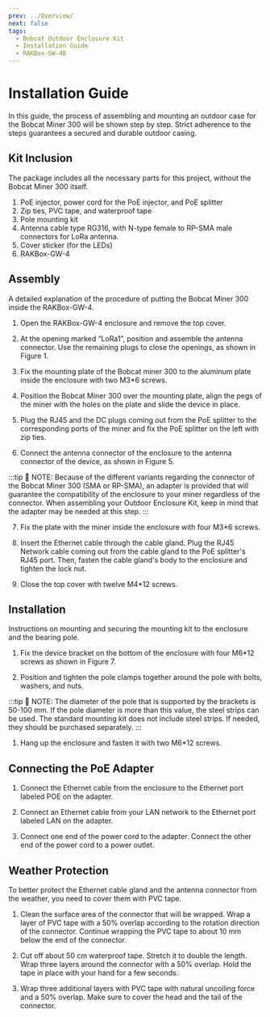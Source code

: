 ```yaml
---
prev: ../Overview/
next: false
tags:
  - Bobcat Outdoor Enclosure Kit
  - Installation Guide
  - RAKBox-GW-4B
---
```


# Installation Guide

In this guide, the process of assembling and mounting an outdoor case for the Bobcat Miner 300 will be shown step by step. Strict adherence to the steps guarantees a secured and durable outdoor casing.

## Kit Inclusion

The package includes all the necessary parts for this project, without the Bobcat Miner 300 itself.

1. PoE injector, power cord for the PoE injector, and PoE splitter
2. Zip ties, PVC tape, and waterproof tape
3. Pole mounting kit
4. Antenna cable type RG316, with N-type female to RP-SMA male connectors for LoRa antenna. 
5. Cover sticker (for the LEDs)
6. RAKBox-GW-4

## Assembly

A detailed explanation of the procedure of putting the Bobcat Miner 300 inside the RAKBox-GW-4.

1. Open the RAKBox-GW-4 enclosure and remove the top cover. 

2. At the opening marked “LoRa1”, position and assemble the antenna connector. Use the remaining plugs to close the openings, as shown in Figure 1. 

<rk-img
  src="/assets/images/accessories/bobcat-enclosure-kit/installation/1.positioning.png"
  width="50%"
  caption="Positioning of all the plugs"
/>


3. Fix the mounting plate of the Bobcat miner 300 to the aluminum plate inside the enclosure with two M3*6 screws.


<rk-img
  src="/assets/images/accessories/bobcat-enclosure-kit/installation/2.mounting-plate.png"
  width="50%"
  caption="Mounting plate inside the RAKBox-GW-4 enclosure"
/>

4. Position the Bobcat Miner 300 over the mounting plate, align the pegs of the miner with the holes on the plate and slide the device in place.

<rk-img
  src="/assets/images/accessories/bobcat-enclosure-kit/installation/3.securing-plate.png"
  width="50%"
  caption="Securing the miner to the plate"
/>

5. Plug the RJ45 and the DC plugs coming out from the PoE splitter to the corresponding ports of the miner and fix the PoE splitter on the left with zip ties.

<rk-img
  src="/assets/images/accessories/bobcat-enclosure-kit/installation/4.connecting-poe-splitter.png"
  width="50%"
  caption="Connecting the PoE splitter to the miner"
/>

6. Connect the antenna connector of the enclosure to the antenna connector of the device, as shown in Figure 5.

<rk-img
  src="/assets/images/accessories/bobcat-enclosure-kit/installation/5.connecting-antenna-connector.png"
  width="55%"
  caption="Connecting the antenna connector"
/>


:::tip 📝 NOTE:
Because of the different variants regarding the connector of the Bobcat Miner 300 (SMA or RP-SMA), an adapter is provided that will guarantee the compatibility of the enclosure to your miner regardless of the connector. When assembling your Outdoor Enclosure Kit, keep in mind that the adapter may be needed at this step.
:::


7. Fix the plate with the miner inside the enclosure with four M3*6 screws.

<rk-img
  src="/assets/images/accessories/bobcat-enclosure-kit/installation/6.fixing-miner.png"
  width="40%"
  caption="Fixing the miner inside the enclosure"
/>

8. Insert the Ethernet cable through the cable gland. Plug the RJ45 Network cable coming out from the cable gland to the PoE splitter's RJ45 port. Then, fasten the cable gland's body to the enclosure and tighten the lock nut.

<rk-img
  src="/assets/images/accessories/bobcat-enclosure-kit/installation/7.connecting-network-cable.png"
  width="40%"
  caption="Connecting the network cable"
/>

9. Close the top cover with twelve M4*12 screws. 


## Installation

Instructions on mounting and securing the mounting kit to the enclosure and the bearing pole.

1. Fix the device bracket on the bottom of the enclosure with four M6*12 screws as shown in Figure 7.

<rk-img
  src="/assets/images/accessories/bobcat-enclosure-kit/installation/8.fixing-the-bracket.png"
  width="50%"
  caption="Fixing the bracket to the enclosure"
/>

2. Position and tighten the pole clamps together around the pole with bolts, washers, and nuts.


<rk-img
  src="/assets/images/accessories/bobcat-enclosure-kit/installation/9.pole-clamps.png"
  width="60%"
  caption="Positioning and fastening the pole clamps"
/>

:::tip 📝 NOTE:
The diameter of the pole that is supported by the brackets is 50-100&nbsp;mm. If the pole diameter is more than this value, the steel strips can be used. The standard mounting kit does not include steel strips. If needed, they should be purchased separately.
:::


1. Hang up the enclosure and fasten it with two M6*12 screws.

<rk-img
  src="/assets/images/accessories/bobcat-enclosure-kit/installation/10.fixing-the-enclosure.png"
  width="50%"
  caption="Fixing the enclosure to the pole"
/>

## Connecting the PoE Adapter

1. Connect the Ethernet cable from the enclosure to the Ethernet port labeled POE on the adapter.

2. Connect an Ethernet cable from your LAN network to the Ethernet port labeled LAN on the adapter.

3. Connect one end of the power cord to the adapter. Connect the other end of the power cord to a power outlet.

<rk-img
  src="/assets/images/accessories/bobcat-enclosure-kit/installation/11.poe-adapter.png"
  width="45%"
  caption="PoE adapter"
/>

## Weather Protection

To better protect the Ethernet cable gland and the antenna connector from the weather, you need to cover them with PVC tape. 

1. Clean the surface area of the connector that will be wrapped. Wrap a layer of PVC tape with a 50% overlap according to the rotation direction of the connector. Continue wrapping the PVC tape to about 10&nbsp;mm below the end of the connector.


<rk-img
  src="/assets/images/accessories/bobcat-enclosure-kit/installation/12.wrapping.png"
  width="40%"
  caption="Wrapping with PVC tape"
/>

2. Cut off about 50&nbsp;cm waterproof tape. Stretch it to double the length. Wrap three layers around the connector with a 50% overlap. Hold the tape in place with your hand for a few seconds.

<rk-img
  src="/assets/images/accessories/bobcat-enclosure-kit/installation/13.waterproof-tape.png"
  width="40%"
  caption="Wrapping with waterproof tape"
/>

3. Wrap three additional layers with PVC tape with natural uncoiling force and a 50% overlap. Make sure to cover the head and the tail of the connector.

<rk-img
  src="/assets/images/accessories/bobcat-enclosure-kit/installation/14.pvc-wrapping.png"
  width="40%"
  caption="Final PVC wrapping"
/>
